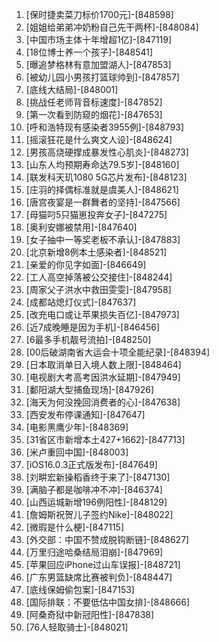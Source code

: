 
1. [保时捷卖菜刀标价1700元]-[848598]
1. [姐姐给弟弟冲奶粉自己先干两杯]-[848084]
1. [中国市场主体十年增超1亿]-[847119]
1. [18位博士养一个孩子]-[848541]
1. [曝追梦格林有意加盟湖人]-[847853]
1. [被幼儿园小男孩打篮球帅到]-[847857]
1. [底线大结局]-[848001]
1. [挑战任老师背音标速度]-[847852]
1. [第一次看到防窥的烟花]-[847653]
1. [呼和浩特现有感染者3955例]-[848793]
1. [摇滚狂花是什么爽文人设]-[848624]
1. [男孩高烧硬撑成暴发性心肌炎]-[848273]
1. [山东人均预期寿命达79.5岁]-[848160]
1. [联发科天玑1080 5G芯片发布]-[848123]
1. [庄羽的择偶标准就是虞美人]-[848621]
1. [唐宫夜宴是一群舞者的坚持]-[847566]
1. [母猫叼5只猫崽投奔女子]-[847275]
1. [奥利安娜被禁用]-[847640]
1. [女子抽中一等奖老板不承认]-[847883]
1. [北京新增8例本土感染者]-[848521]
1. [亲爱的你见字如面]-[846649]
1. [工人高空掉落被公交接住]-[848244]
1. [周家父子洪水中救田雯雯]-[847958]
1. [成都站熄灯仪式]-[847637]
1. [改充电口或让苹果损失百亿]-[847973]
1. [近7成晚睡是因为手机]-[846456]
1. [6最多手机靓号流拍]-[848250]
1. [00后破湖南省大运会十项全能纪录]-[848394]
1. [日本取消单日入境人数上限]-[848464]
1. [电视剧大考高考因洪水延期]-[847949]
1. [鄱阳湖大型捕鱼现场]-[847926]
1. [海天为何没挽回消费者的心]-[847638]
1. [西安发布停课通知]-[847647]
1. [电影黑鹰少年]-[848369]
1. [31省区市新增本土427+1662]-[847713]
1. [米卢重回中国]-[848003]
1. [iOS16.0.3正式版发布]-[847649]
1. [刘畊宏新操稻香终于来了]-[847130]
1. [满脑子都是咖啡冲不冲]-[846374]
1. [山西运城新增196例阳性]-[848129]
1. [詹姆斯祝贺儿子签约Nike]-[848022]
1. [微瑕是什么梗]-[847115]
1. [外交部：中国不赞成脱钩断链]-[848627]
1. [万里归途哈桑结局泪崩]-[847969]
1. [苹果回应iPhone过山车误报]-[848721]
1. [广东男篮缺席比赛被判负]-[848447]
1. [底线保姆偷包案]-[847153]
1. [国际排联：不要低估中国女排]-[848666]
1. [阿桑奇狱中新冠阳性]-[847838]
1. [76人轻取骑士]-[848021]